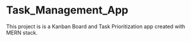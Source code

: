 # Task_Management_App
This project is  is a Kanban Board and Task Prioritization app created with MERN stack.
